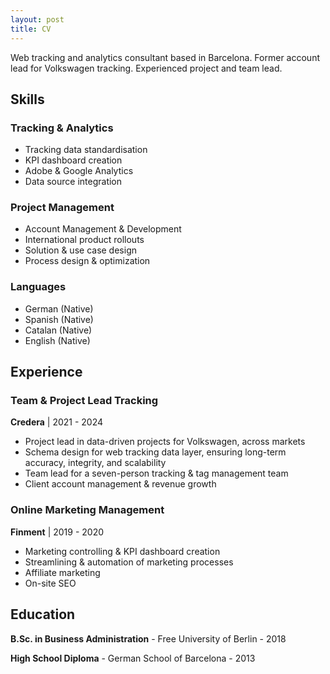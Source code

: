 ```yaml
---
layout: post
title: CV
---
```

Web tracking and analytics consultant based in Barcelona.
Former account lead for Volkswagen tracking. Experienced project and team lead.

## Skills

### Tracking & Analytics
- Tracking data standardisation
- KPI dashboard creation
- Adobe & Google Analytics
- Data source integration

### Project Management
- Account Management & Development
- International product rollouts
- Solution & use case design
- Process design & optimization

### Languages
- German (Native)
- Spanish (Native)
- Catalan (Native)
- English (Native)

## Experience

### Team & Project Lead Tracking  
**Credera** | 2021 - 2024
- Project lead in data-driven projects for Volkswagen, across markets
- Schema design for web tracking data layer, ensuring long-term accuracy, integrity, and scalability
- Team lead for a seven-person tracking & tag management team
- Client account management & revenue growth

### Online Marketing Management  
**Finment** | 2019 - 2020
- Marketing controlling & KPI dashboard creation
- Streamlining & automation of marketing processes
- Affiliate marketing
- On-site SEO

## Education

**B.Sc. in Business Administration** - Free University of Berlin - 2018

**High School Diploma** - German School of Barcelona - 2013
